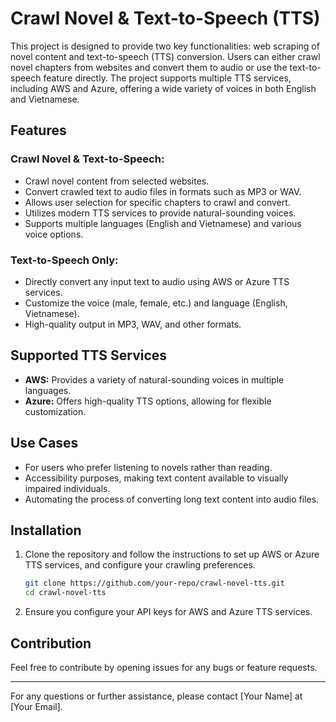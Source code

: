 # Crawl Novel & Text-to-Speech (TTS)

This project is designed to provide two key functionalities: web scraping of novel content and text-to-speech (TTS) conversion. Users can either crawl novel chapters from websites and convert them to audio or use the text-to-speech feature directly. The project supports multiple TTS services, including AWS and Azure, offering a wide variety of voices in both English and Vietnamese.

## Features

### Crawl Novel & Text-to-Speech:

- Crawl novel content from selected websites.
- Convert crawled text to audio files in formats such as MP3 or WAV.
- Allows user selection for specific chapters to crawl and convert.
- Utilizes modern TTS services to provide natural-sounding voices.
- Supports multiple languages (English and Vietnamese) and various voice options.

### Text-to-Speech Only:

- Directly convert any input text to audio using AWS or Azure TTS services.
- Customize the voice (male, female, etc.) and language (English, Vietnamese).
- High-quality output in MP3, WAV, and other formats.

## Supported TTS Services

- **AWS:** Provides a variety of natural-sounding voices in multiple languages.
- **Azure:** Offers high-quality TTS options, allowing for flexible customization.

## Use Cases

- For users who prefer listening to novels rather than reading.
- Accessibility purposes, making text content available to visually impaired individuals.
- Automating the process of converting long text content into audio files.

## Installation

1. Clone the repository and follow the instructions to set up AWS or Azure TTS services, and configure your crawling preferences.

    ```bash
    git clone https://github.com/your-repo/crawl-novel-tts.git
    cd crawl-novel-tts
    ```

2. Ensure you configure your API keys for AWS and Azure TTS services.

## Contribution

Feel free to contribute by opening issues for any bugs or feature requests.

---

For any questions or further assistance, please contact [Your Name] at [Your Email].
